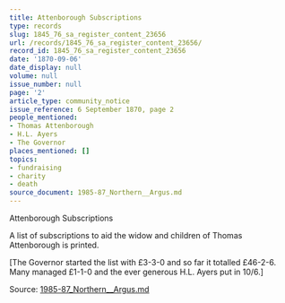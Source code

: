```yaml
---
title: Attenborough Subscriptions
type: records
slug: 1845_76_sa_register_content_23656
url: /records/1845_76_sa_register_content_23656/
record_id: 1845_76_sa_register_content_23656
date: '1870-09-06'
date_display: null
volume: null
issue_number: null
page: '2'
article_type: community_notice
issue_reference: 6 September 1870, page 2
people_mentioned:
- Thomas Attenborough
- H.L. Ayers
- The Governor
places_mentioned: []
topics:
- fundraising
- charity
- death
source_document: 1985-87_Northern__Argus.md
---
```


Attenborough Subscriptions

A list of subscriptions to aid the widow and children of Thomas Attenborough is printed.

[The Governor started the list with £3-3-0 and so far it totalled £46-2-6.  Many managed £1-1-0 and the ever generous H.L. Ayers put in 10/6.]

Source: [1985-87_Northern__Argus.md](/downloads/markdown/1985-87_Northern__Argus.md)
